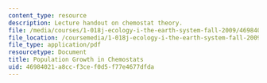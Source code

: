 ```yaml
---
content_type: resource
description: Lecture handout on chemostat theory.
file: /media/courses/1-018j-ecology-i-the-earth-system-fall-2009/46984021a8ccf3cef0d5f77e4677dfda_MIT1_018JF09_Lec14_chemo.pdf
file_location: /coursemedia/1-018j-ecology-i-the-earth-system-fall-2009/46984021a8ccf3cef0d5f77e4677dfda_MIT1_018JF09_Lec14_chemo.pdf
file_type: application/pdf
resourcetype: Document
title: Population Growth in Chemostats
uid: 46984021-a8cc-f3ce-f0d5-f77e4677dfda
---
```

